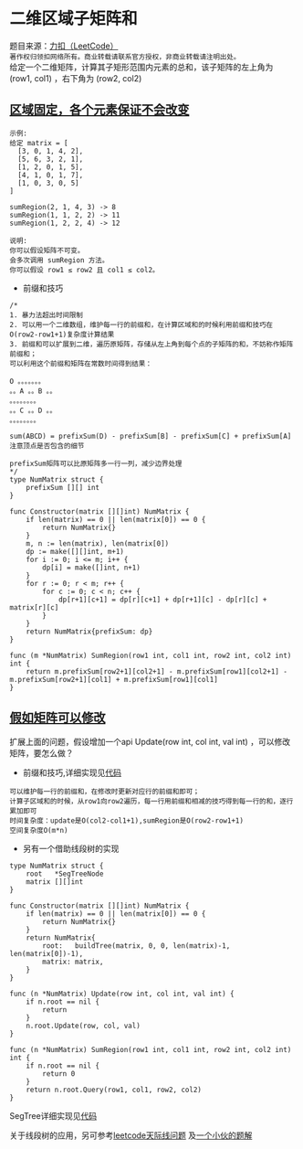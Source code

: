 # 二维区域子矩阵和
题目来源：[力扣（LeetCode）](https://leetcode-cn.com/)<br>
`著作权归领扣网络所有。商业转载请联系官方授权，非商业转载请注明出处。`<br>
给定一个二维矩阵，计算其子矩形范围内元素的总和，该子矩阵的左上角为 (row1, col1) ，右下角为 (row2, col2)

## [区域固定，各个元素保证不会改变](https://leetcode-cn.com/problems/range-sum-query-2d-immutable)
```
示例:
给定 matrix = [
  [3, 0, 1, 4, 2],
  [5, 6, 3, 2, 1],
  [1, 2, 0, 1, 5],
  [4, 1, 0, 1, 7],
  [1, 0, 3, 0, 5]
]

sumRegion(2, 1, 4, 3) -> 8
sumRegion(1, 1, 2, 2) -> 11
sumRegion(1, 2, 2, 4) -> 12

说明:
你可以假设矩阵不可变。
会多次调用 sumRegion 方法。
你可以假设 row1 ≤ row2 且 col1 ≤ col2。
```
* 前缀和技巧
```
/*
1. 暴力法超出时间限制
2. 可以用一个二维数组，维护每一行的前缀和，在计算区域和的时候利用前缀和技巧在O(row2-row1+1)复杂度计算结果
3. 前缀和可以扩展到二维，遍历原矩阵，存储从左上角到每个点的子矩阵的和，不妨称作矩阵前缀和；
可以利用这个前缀和矩阵在常数时间得到结果：

O 。。。。。。。
。。A 。。B 。。
。。。。。。。。
。。C 。。D 。。
。。。。。。。。

sum(ABCD) = prefixSum(D) - prefixSum[B] - prefixSum[C] + prefixSum[A]
注意顶点是否包含的细节

prefixSum矩阵可以比原矩阵多一行一列，减少边界处理
*/
type NumMatrix struct {
	prefixSum [][] int
}

func Constructor(matrix [][]int) NumMatrix {
	if len(matrix) == 0 || len(matrix[0]) == 0 {
		return NumMatrix{}
	}
	m, n := len(matrix), len(matrix[0])
	dp := make([][]int, m+1)
	for i := 0; i <= m; i++ {
		dp[i] = make([]int, n+1)
	}
	for r := 0; r < m; r++ {
		for c := 0; c < n; c++ {
			dp[r+1][c+1] = dp[r][c+1] + dp[r+1][c] - dp[r][c] + matrix[r][c]
		}
	}
	return NumMatrix{prefixSum: dp}
}

func (m *NumMatrix) SumRegion(row1 int, col1 int, row2 int, col2 int) int {
	return m.prefixSum[row2+1][col2+1] - m.prefixSum[row1][col2+1] - m.prefixSum[row2+1][col1] + m.prefixSum[row1][col1]
}
```
## [假如矩阵可以修改](https://leetcode-cn.com/problems/range-sum-query-2d-mutable)
扩展上面的问题，假设增加一个api Update(row int, col int, val int) ，可以修改矩阵，要怎么做？
* 前缀和技巧,详细实现见[代码](d.go)
```
可以维护每一行的前缀和，在修改时更新对应行的前缀和即可；
计算子区域和的时候，从row1向row2遍历，每一行用前缀和相减的技巧得到每一行的和，逐行累加即可
时间复杂度：update是O(col2-col1+1),sumRegion是O(row2-row1+1)
空间复杂度O(m*n)
```
* 另有一个借助线段树的实现
```
type NumMatrix struct {
	root   *SegTreeNode
	matrix [][]int
}

func Constructor(matrix [][]int) NumMatrix {
	if len(matrix) == 0 || len(matrix[0]) == 0 {
		return NumMatrix{}
	}
	return NumMatrix{
		root:   buildTree(matrix, 0, 0, len(matrix)-1, len(matrix[0])-1),
		matrix: matrix,
	}
}

func (n *NumMatrix) Update(row int, col int, val int) {
	if n.root == nil {
		return
	}
	n.root.Update(row, col, val)
}

func (n *NumMatrix) SumRegion(row1 int, col1 int, row2 int, col2 int) int {
	if n.root == nil {
		return 0
	}
	return n.root.Query(row1, col1, row2, col2)
}
```
SegTree详细实现见[代码](segtree.go)

关于线段树的应用，另可参考[leetcode天际线问题](https://leetcode-cn.com/problems/the-skyline-problem/)
及[一个小伙的题解](https://leetcode-cn.com/problems/the-skyline-problem/solution/xian-duan-shu-he-sao-miao-xian-suan-fa-jie-jue-ci-/)

